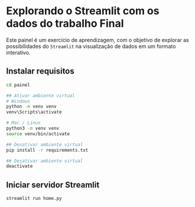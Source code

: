 # Explorando o Streamlit com os dados do trabalho Final
Este painel é um exercício de aprendizagem, com o objetivo de explorar as possibilidades do ```Streamlit``` na visualização de dados em um formato interativo.

## Instalar requisitos
```bash
cd painel

## Ativar ambiente virtual
# Windows
python -m venv venv
venv\Scripts\activate

# Mac / Linux
python3 -m venv venv
source venv/bin/activate
```
```bash
## Desativar ambiente virtual
pip install -r requirements.txt
```
```bash
## Desativar ambiente virtual
deactivate
```

## Iniciar servidor Streamlit

```bash
streamlit run home.py
```

